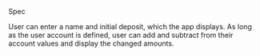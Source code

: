 Spec

User can enter a name and initial deposit, which the app displays.
As long as the user account is defined, user can add and subtract from their account values and display the changed amounts.
